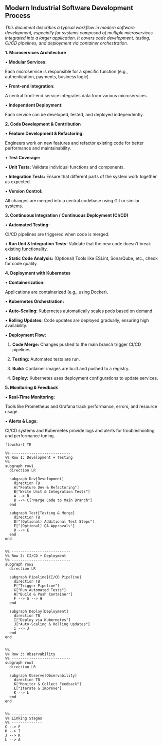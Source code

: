 
##  **Modern Industrial Software Development Process**

_This document describes a typical workflow in modern software development, especially for systems composed of multiple microservices integrated into a larger application. It covers code development, testing, CI/CD pipelines, and deployment via container orchestration._

**1. Microservices Architecture**

• **Modular Services:**

Each microservice is responsible for a specific function (e.g., authentication, payments, business logic).

• **Front-end Integration:**

A central front-end service integrates data from various microservices.

• **Independent Deployment:**

Each service can be developed, tested, and deployed independently.

**2. Code Development & Contribution**

• **Feature Development & Refactoring:**

Engineers work on new features and refactor existing code for better performance and maintainability.

• **Test Coverage:**

• **Unit Tests:** Validate individual functions and components.

• **Integration Tests:** Ensure that different parts of the system work together as expected.

• **Version Control:**

All changes are merged into a central codebase using Git or similar systems.

**3. Continuous Integration / Continuous Deployment (CI/CD)**

• **Automated Testing:**

CI/CD pipelines are triggered when code is merged:

• **Run Unit & Integration Tests:** Validate that the new code doesn’t break existing functionality.

• **Static Code Analysis:** (Optional) Tools like ESLint, SonarQube, etc., check for code quality.

**4. Deployment with Kubernetes**

• **Containerization:**

Applications are containerized (e.g., using Docker).

• **Kubernetes Orchestration:**

• **Auto-Scaling:** Kubernetes automatically scales pods based on demand.

• **Rolling Updates:** Code updates are deployed gradually, ensuring high availability.

• **Deployment Flow:**

1. **Code Merge:** Changes pushed to the main branch trigger CI/CD pipelines.

2. **Testing:** Automated tests are run.

3. **Build:** Container images are built and pushed to a registry.

4. **Deploy:** Kubernetes uses deployment configurations to update services.


**5. Monitoring & Feedback**

• **Real-Time Monitoring:**

Tools like Prometheus and Grafana track performance, errors, and resource usage.

• **Alerts & Logs:**

CI/CD systems and Kubernetes provide logs and alerts for troubleshooting and performance tuning.
```mermaid
flowchart TB

%% ---------------------------
%% Row 1: Development + Testing
%% ---------------------------
subgraph row1
  direction LR

  subgraph Dev[Development]
    direction TB
    A["Feature Dev & Refactoring"]
    B["Write Unit & Integration Tests"]
    A --> B
    B --> C["Merge Code to Main Branch"]
  end

  subgraph Test[Testing & Merge]
    direction TB
    D["(Optional) Additional Test Steps"]
    E["(Optional) QA Approvals"]
    D --> E
  end
end


%% ---------------------------
%% Row 2: CI/CD + Deployment
%% ---------------------------
subgraph row2
  direction LR

  subgraph Pipeline[CI/CD Pipeline]
    direction TB
    F["Trigger Pipeline"]
    G["Run Automated Tests"]
    H["Build & Push Container"]
    F --> G --> H
  end

  subgraph Deploy[Deployment]
    direction TB
    I["Deploy via Kubernetes"]
    J["Auto-Scaling & Rolling Updates"]
    I --> J
  end
end


%% ---------------------------
%% Row 3: Observability
%% ---------------------------
subgraph row3
  direction LR

  subgraph Observe[Observability]
    direction TB
    K["Monitor & Collect Feedback"]
    L["Iterate & Improve"]
    K --> L
  end
end


%% -------------- 
%% Linking Stages
%% --------------
C --> F
H --> I
J --> K
L --> A
```
